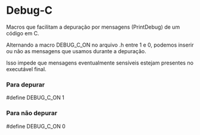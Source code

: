 # Debug-C
Macros que facilitam a depuração por mensagens (PrintDebug) de um código em C.

Alternando a macro DEBUG_C_ON no arquivo .h entre 1 e 0, podemos inserir ou não as mensagens que usamos durante a depuração.

Isso impede que mensagens eventualmente sensíveis estejam presentes no executável final.

### Para depurar
\#define DEBUG_C_ON 1
### Para não depurar
\#define DEBUG_C_ON 0

